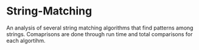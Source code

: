# String-Matching
An analysis of several string matching algorithms that find patterns among strings. Comaprisons are done through run time
and total comparisons for each algortihm. 
